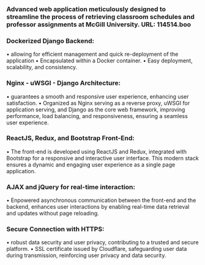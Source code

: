 ### Advanced web application meticulously designed to streamline the process of retrieving classroom schedules and professor assignments at McGill University. URL: 114514.boo

### Dockerized Django Backend: 
• allowing for efficient management and quick re-deployment of the application
• Encapsulated within a Docker container.
• Easy deployment, scalability, and consistency.
### Nginx - uWSGI - Django Architecture: 
• guarantees a smooth and responsive user experience, enhancing user
satisfaction.
• Organized as Nginx serving as a reverse proxy, uWSGI for application serving, and Django as the core web
framework, improving performance, load balancing, and responsiveness, ensuring a seamless user experience.
### ReactJS, Redux, and Bootstrap Front-End:
• The front-end is developed using ReactJS and Redux, integrated with Bootstrap for a responsive and interactive
user interface. This modern stack ensures a dynamic and engaging user experience as a single page
application.
### AJAX and jQuery for real-time interaction:
• Enpowered asynchronous communication between the front-end and the backend, enhances user interactions
by enabling real-time data retrieval and updates without page reloading.
### Secure Connection with HTTPS: 
• robust data security and user privacy, contributing to a trusted and secure platform.
• SSL certificate issued by Cloudflare, safeguarding user data during transmission, reinforcing user privacy and
data security.
